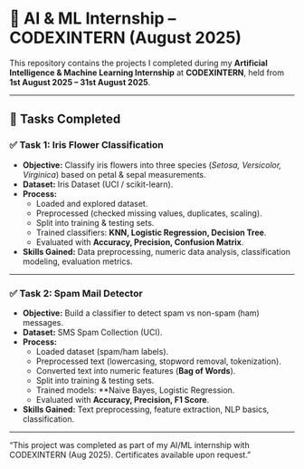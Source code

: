 # 🌟 AI & ML Internship – CODEXINTERN (August 2025)

This repository contains the projects I completed during my **Artificial Intelligence & Machine Learning Internship** at **CODEXINTERN**, held from **1st August 2025 – 31st August 2025**.

---

## 📌 Tasks Completed

### ✅ Task 1: Iris Flower Classification
- **Objective:** Classify iris flowers into three species (*Setosa, Versicolor, Virginica*) based on petal & sepal measurements.  
- **Dataset:** Iris Dataset (UCI / scikit-learn).  
- **Process:**
  - Loaded and explored dataset.
  - Preprocessed (checked missing values, duplicates, scaling).
  - Split into training & testing sets.
  - Trained classifiers: **KNN, Logistic Regression, Decision Tree**.
  - Evaluated with **Accuracy, Precision, Confusion Matrix**.  
- **Skills Gained:** Data preprocessing, numeric data analysis, classification modeling, evaluation metrics.

---

### ✅ Task 2: Spam Mail Detector
- **Objective:** Build a classifier to detect spam vs non-spam (ham) messages.  
- **Dataset:** SMS Spam Collection (UCI).  
- **Process:**
  - Loaded dataset (spam/ham labels).
  - Preprocessed text (lowercasing, stopword removal, tokenization).
  - Converted text into numeric features (**Bag of Words**).
  - Split into training & testing sets.
  - Trained models: **Naive Bayes, Logistic Regression.
  - Evaluated with **Accuracy, Precision, F1 Score**.  
- **Skills Gained:** Text preprocessing, feature extraction, NLP basics, classification.

---

“This project was completed as part of my AI/ML internship with CODEXINTERN (Aug 2025). Certificates available upon request.”
